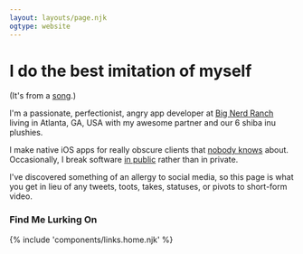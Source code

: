 ```yaml
---
layout: layouts/page.njk
ogtype: website
---
```


# I do the best imitation of myself

(It's from a [song](https://itunes.apple.com/us/album/best-imitation-of-myself/771779576?i=771779689).)

I'm a passionate, perfectionist, angry app developer at [Big Nerd Ranch](https://www.bignerdranch.com) living in Atlanta, GA, USA with my awesome partner and our 6 shiba inu plushies.

I make native iOS apps for really obscure clients that [nobody knows](https://www.apple.com) about.
Occasionally, I break software [in public](https://github.com/zwaldowski) rather than in private.

I've discovered something of an allergy to social media, so this page is what you get in lieu of any tweets, toots, takes, statuses, or pivots to short-form video.

### Find Me Lurking On

{% include 'components/links.home.njk' %}
